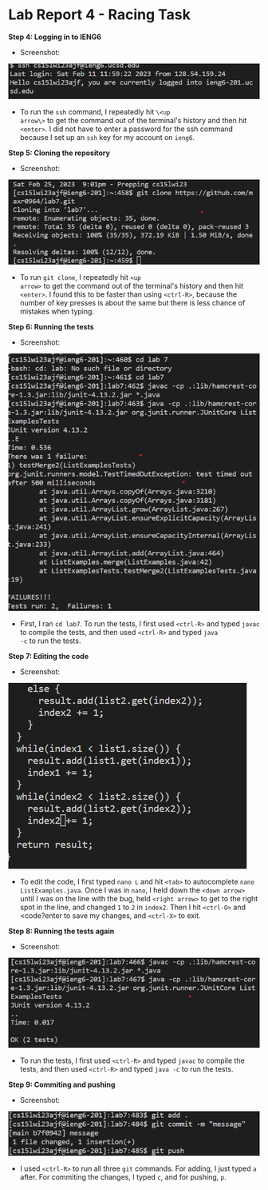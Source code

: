 # Lab Report 4 - Racing Task
**Step 4: Logging in to IENG6**
* Screenshot:

![Image](https://raw.githubusercontent.com/maxr0964/cse15l-lab-reports/main/sshNoPassword.png)
* To run the <code>ssh</code> command, I repeatedly hit <code>\\<up arrow\\></code> to get the command out of the terminal's history and then hit <code>\<enter\></code>. I did not have to enter a password for the ssh command because I set up an <code>ssh</code> key for my account on <code>ieng6</code>.
  
**Step 5: Cloning the repository**
* Screenshot:
  
![Image](https://raw.githubusercontent.com/maxr0964/cse15l-lab-reports/main/gitClone.png)
* To run <code>git clone</code>, I repeatedly hit <code>\<up arrow\></code> to get the command out of the terminal's history and then hit <code>\<enter\></code>. I found this to be faster than using <code>\<ctrl-R\></code>, because the number of key presses is about the same but there is less chance of mistakes when typing.
  
**Step 6: Running the tests**
* Screenshot:
  
 ![Image](https://raw.githubusercontent.com/maxr0964/cse15l-lab-reports/main/runningTestsFirstTime.png)
* First, I ran <code>cd lab7</code>. To run the tests, I first used <code>\<ctrl-R\></code> and typed <code>javac</code> to compile the tests, and then used <code>\<ctrl-R\></code> and typed <code>java -c</code> to run the tests.

**Step 7: Editing the code**
* Screenshot:
  
 ![Image](https://raw.githubusercontent.com/maxr0964/cse15l-lab-reports/main/editingCode.png)
* To edit the code, I first typed <code>nano L</code> and hit <code>\<tab\></code> to autocomplete <code>nano ListExamples.java</code>. Once I was in <code>nano</code>, I held down the <code>\<down arrow\></code> until I was on the line with the bug, held <code>\<right arrow\></code> to get to the right spot in the line, and changed <code>1</code> to <code>2</code> in <code>index2</code>. Then I hit <code>\<ctrl-O\></code> and <code?enter</code> to save my changes, and <code>\<ctrl-X\></code> to exit.

**Step 8: Running the tests again**
* Screenshot:
  
 ![Image](https://raw.githubusercontent.com/maxr0964/cse15l-lab-reports/main/runningTestsAgain.png)
* To run the tests, I first used <code>\<ctrl-R\></code> and typed <code>javac</code> to compile the tests, and then used <code>\<ctrl-R\></code> and typed <code>java -c</code> to run the tests.

**Step 9: Commiting and pushing**
* Screenshot:
  
 ![Image](https://raw.githubusercontent.com/maxr0964/cse15l-lab-reports/main/gitCommitScuffed.png)
* I used <code>\<ctrl-R\></code> to run all three <code>git</code> commands. For adding, I just typed <code>a</code> after. For commiting the changes, I typed <code>c</code>, and for pushing, <code>p</code>.


